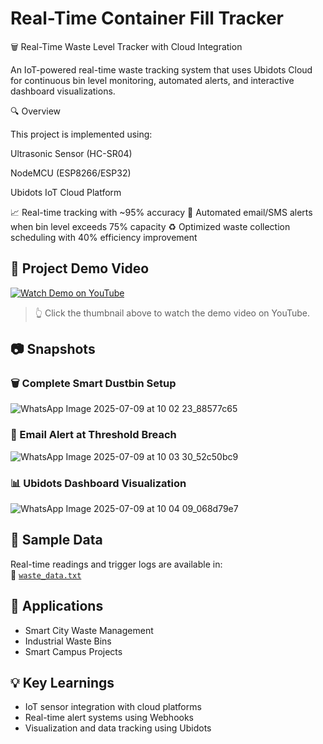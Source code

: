 # Real-Time Container Fill Tracker


🗑️ Real-Time Waste Level Tracker with Cloud Integration

An IoT-powered real-time waste tracking system that uses Ubidots Cloud for continuous bin level monitoring, automated alerts, and interactive dashboard visualizations.

🔍 Overview

This project is implemented using:

Ultrasonic Sensor (HC-SR04)

NodeMCU (ESP8266/ESP32)

Ubidots IoT Cloud Platform

📈 Real-time tracking with ~95% accuracy
📧 Automated email/SMS alerts when bin level exceeds 75% capacity
♻️ Optimized waste collection scheduling with 40% efficiency improvement

## 🎥 Project Demo Video

[![Watch Demo on YouTube](https://img.youtube.com/vi/C0m3z5l4kmY/hqdefault.jpg)](https://youtube.com/shorts/C0m3z5l4kmY?si=pyXL2To-KDi-KHO3)

> 👆 Click the thumbnail above to watch the demo video on YouTube.


## 📷 Snapshots

### 🗑️ Complete Smart Dustbin Setup
![WhatsApp Image 2025-07-09 at 10 02 23_88577c65](https://github.com/user-attachments/assets/f7f14459-08b7-4647-9ea2-5c5f02368944)


### 📩 Email Alert at Threshold Breach

![WhatsApp Image 2025-07-09 at 10 03 30_52c50bc9](https://github.com/user-attachments/assets/5ba61304-9039-4816-942b-d4579fba16ac)


### 📊 Ubidots Dashboard Visualization
![WhatsApp Image 2025-07-09 at 10 04 09_068d79e7](https://github.com/user-attachments/assets/622eb92c-eb5a-4aeb-8c00-738dae056d37)


## 📁 Sample Data

Real-time readings and trigger logs are available in:  
📄 [`waste_data.txt`](waste_data.txt)


## 📌 Applications
- Smart City Waste Management
- Industrial Waste Bins
- Smart Campus Projects

## 💡 Key Learnings
- IoT sensor integration with cloud platforms
- Real-time alert systems using Webhooks
- Visualization and data tracking using Ubidots


